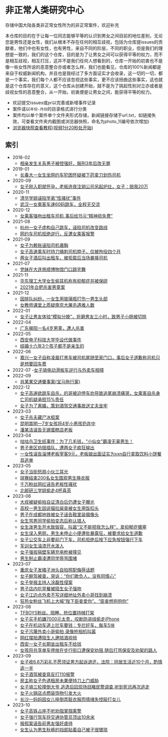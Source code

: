 # 非正常人类研究中心
存储中国大陆各类非正常女性所为的非正常案件，欢迎补充

本仓库的目的在于让每一位同志能够平等的认识到男女之间目前的地位差别，无论您是男性还是女性，我们从根本不存在任何的相互歧视，包括为仓库提issues的贡献者，他们中也有女性，也有男性，来自不同的阶层，不同的职业，但是我们的理想是一致的，我们的这个仓库，目的是为了让男女之间可以获得平等的权力，而不是相互歧视，相互打压，这并不是我们任何人想看到的，仓库一开始的初衷也不是像一些女性所说的恶意整合亦或者怎么样，我们也能看见，仓库的100%新闻都是来自于权威新闻机构，并且也是我经过了多方面证实才会收录，这一切的一切，都是一个事实，我们每个人都不应该忽视这些事实，更不应该扭曲这些事实，这也就是这个仓库存在的意义，这个仓库从创建开始，就不是为了挑起性别对立亦或者是歧视女性的恶意整合，从一开始，初衷便是让男女之间，能获得平等的权力。
- 欢迎提交issues或pr以完善或新增事件记录  
- 案件请以`年份-月份`的目录格式进行分类
- 案件均以单个案件单个文件夹形式存储，新闻链接存储于url.txt，如链接失效，可查看文件夹内截图或浏览器快照，命名为photo_1(编号依次增加)
- [浏览器快照查看教程(视频1分20秒处开始)](https://www.bilibili.com/video/BV1jM4y1n7rg/)

## 索引

- 2018-02
  - [相亲发生关系男子被控强奸，服刑3年后改无罪](2018-02/相亲发生关系男子被控强奸，服刑3年后改无罪)
- 2019-01
  - [长春大一女生坐网约车犯困怀疑被下药拿刀划伤司机](2019-01/长春大一女生坐网约车犯困怀疑被下药拿刀划伤司机/)
- 2020-09
  - [女子刚入职就怀孕，老板连夜注销公司另起炉灶，女子：赔我20万](2020-09/女子刚入职就怀孕，老板连夜注销公司另起炉灶，女子：赔我20万)
- 2020-11
  - [清华学姐诬陷学弟“性骚扰”事件](2020-11/清华学姐诬陷学弟“性骚扰”事件/)
  - [武汉一女乘客车速60码跳车，全程无交流](2020-11/武汉一女乘客车速60码跳车，全程无交流)
- 2020-12
  - [女乘客强吻出租车司机,事后给15元“精神损失费”](2020-12/女乘客强吻出租车司机,事后给15元“精神损失费”)
- 2021-08
  - [杭州一女子虚构自己跳车，诬陷司机改变路线](2021-08/杭州一女子虚构自己跳车，诬陷司机改变路线)
  - [网约车司机拒绝逆行，反遭女乘客报警](2021-08/网约车司机拒绝逆行，反遭女乘客报警)
- 2021-09
  - [女子为赖账诬陷司机袭胸](2021-09/女子为赖账诬陷司机袭胸)
  - [女子高速乘车时持刀捅刺司机脖子，仅被拘役四个月](2021-09/女子高速乘车时持刀捅刺司机脖子，仅被拘役四个月)
  - [两女子酒后叫出租车，被拒载后当场暴揍司机](2021-09/两女子酒后叫出租车，被拒载后当场暴揍司机)
- 2021-07
  - [党妹在大连旅顺博物馆门口跳宅舞](2021-07/党妹在大连旅顺博物馆门口跳宅舞)
- 2021-11
  - [华东理工大学女生偷耳机称有抑郁症并被保研](2021-11/华东理工大学女生偷耳机称有抑郁症并被保研/)
  - [2021年合肥杀害男童案](2021-11/2021年合肥杀害男童案)
- 2021-12
  - [因排队纠纷，一女生用玻璃瓶打伤一男生头部](2021-12/因排队纠纷，一女生用玻璃瓶打伤一男生头部)
  - [女教师课堂上质疑南京大屠杀遇难人数](2021-12/女教师课堂上质疑南京大屠杀遇难人数)
- 2022-01
  - [女子让男友体验“模拟分娩”，折磨男友三小时，致男子小肠被切除](2022-01/女子让男友体验“模拟分娩”，折磨男友三小时，致男子小肠被切除)
- 2022-04
  - [广东揭阳一名4岁男童，遭人杀害](2022-04/广东揭阳一名4岁男童，遭人杀害/)
- 2022-05
  - [西安电子科技大学毕设代做事件](2022-05/西安电子科技大学毕设代做事件)
  - [结婚十六年3个孩子都不是亲生的](2022-05/结婚十六年3个孩子都不是亲生的)
- 2022-06
  - [嘉兴一女子自称凌晨打黑车被司机尾随至家门口，事后女子道歉称司机只是想要回车费](2022-06/嘉兴一女子自称凌晨打黑车被司机尾随至家门口，事后女子道歉称司机只是想要回车费)
- 2022-07
  -[女子骑电动滑板车逆行与外卖车相撞](2022-07/女子骑电动滑板车逆行与外卖车相撞)
- 2022-09
  - [肖某某交通肇事案(宝马拖行案)](2022-09/肖某某交通肇事案(宝马拖行案))
- 2022-12
  - [女子高速欲跳车自杀，的哥被迫停车劝导致追尾崩溃痛哭，女乘客自杀身亡司机疑承担15%责任](2022-12/女子高速欲跳车自杀，的哥被迫停车劝导致追尾崩溃痛哭，女乘客自杀身亡司机疑承担15%责任)
  - [女子为了离婚，策划酒驾交通事故送丈夫坐牢](2022-12/女子为了离婚，策划酒驾交通事故送丈夫坐牢)
- 2023-03
  - [女子杀夫藏尸冰柜案](2023-03/女子杀夫藏尸冰柜案/)
  - [昆明嵩明一7岁女孩将4岁小男孩扔井中](2023-03/昆明嵩明一7岁女孩将4岁小男孩扔井中/)
  - [潘某洁诬告无锡蛋糕店老板](2023-03/潘某洁诬告无锡蛋糕店老板)
- 2023-04
  - [咕咕鸟卫生纸事件：为了几毛钱，“小仙女”霸凌无辜男生！](2023-04/咕咕鸟卫生纸事件：为了几毛钱，“小仙女”霸凌无辜男生！/)
  - [男子景区劝阻插队，遭两女子疯狂输出](2023-04/男子景区劝阻插队，遭两女子疯狂输出/)
  - [一女性诬告淄博老板宰客9元，老板娘出面证实为xxn自行拿取饮料小饼餐具逃单](2023-04/一女性诬告淄博老板宰客9元，老板娘出面证实为xxn自行拿取饮料小饼餐具逃单)
- 2023-05
  - [女子当街怒扇小伙三耳光](2023-05/%E5%A5%B3%E5%AD%90%E5%BD%93%E8%A1%97%E6%80%92%E6%89%87%E5%B0%8F%E4%BC%99%E4%B8%89%E8%80%B3%E5%85%89/)
  - [球赛结束200名女生围观男生换衣服](2023-05/%E7%90%83%E8%B5%9B%E7%BB%93%E6%9D%9F200%E5%90%8D%E5%A5%B3%E7%94%9F%E5%9B%B4%E8%A7%82%E7%94%B7%E7%94%9F%E6%8D%A2%E8%A1%A3%E6%9C%8D/)
  - [千万粉丝网红诬告老板性骚扰](2023-05/千万粉丝网红诬告老板性骚扰/)
  - [北邮研三学姐偷走4杯喜茶](2023-05/北邮研三学姐偷走4杯喜茶)
- 2023-06
  - [大叔被疑偷拍自证清白后仍遭女子曝光](2023-06/%E5%A4%A7%E5%8F%94%E8%A2%AB%E7%96%91%E5%81%B7%E6%8B%8D%E8%87%AA%E8%AF%81%E6%B8%85%E7%99%BD%E5%90%8E%E4%BB%8D%E9%81%AD%E5%A5%B3%E5%AD%90%E6%9B%9D%E5%85%89/)
  - [高校一男生因说猫拉屎臭被女生用饭扣头](2023-06/%E9%AB%98%E6%A0%A1%E4%B8%80%E7%94%B7%E7%94%9F%E5%9B%A0%E8%AF%B4%E7%8C%AB%E6%8B%89%E5%B1%8E%E8%87%AD%E8%A2%AB%E5%90%8C%E6%A0%A1%E5%A5%B3%E7%94%9F%E7%94%A8%E9%A5%AD%E6%89%A3%E5%A4%B4/)
  - [男子在成都地铁被女子诬告鞋里装摄像头](2023-06/%E7%94%B7%E5%AD%90%E5%9C%A8%E6%88%90%E9%83%BD%E5%9C%B0%E9%93%81%E8%A2%AB%E5%A5%B3%E5%AD%90%E8%AF%AC%E5%91%8A%E9%9E%8B%E9%87%8C%E8%A3%85%E6%91%84%E5%83%8F%E5%A4%B4/)
  - [女生骂男同学偷拍变态后称认错人](2023-06/%E5%A5%B3%E7%94%9F%E9%AA%82%E7%94%B7%E5%90%8C%E5%AD%A6%E5%81%B7%E6%8B%8D%E5%8F%98%E6%80%81%E5%90%8E%E7%A7%B0%E8%AE%A4%E9%94%99%E4%BA%BA/)
  - [女生泼男生开水致毁容，叫嚣“又不能把我怎么样”，拿抑郁症搪塞](2023-06/%E5%A5%B3%E7%94%9F%E6%B3%BC%E7%94%B7%E7%94%9F%E5%BC%80%E6%B0%B4%E8%87%B4%E6%AF%81%E5%AE%B9%EF%BC%8C%E5%8F%AB%E5%9A%A3%E2%80%9C%E5%8F%88%E4%B8%8D%E8%83%BD%E6%8A%8A%E6%88%91%E6%80%8E%E4%B9%88%E6%A0%B7%E2%80%9D%EF%BC%8C%E6%8B%BF%E6%8A%91%E9%83%81%E7%97%87%E6%90%AA%E5%A1%9E/)
  - [女生误入男厕，男生未停止小便遭批暴露狂，被要求给女生道歉](2023-06/女生误入男厕，男生未停止小便遭批暴露狂，被要求给女生道歉/)
  - [女子公交车上非要前门下车，司机拒绝后按下应急按钮强行下车](2023-06/女子公交车上非要前门下车，司机拒绝后按下应急按钮强行下车)
  - [军训女生油漆开水泼人](2023-06/军训女生油漆开水泼人)
  - [女子强拔隔壁车辆充电枪被撞见](2023-06/女子强拔隔壁车辆充电枪被撞见)
  - [男生制止霸凌遭同学辱骂围堵](2023-06/男生制止霸凌遭同学辱骂围堵)
- 2023-07
  - [重庆女子发橘子洲头自拍照配侮辱话题](2023-07/重庆女子发橘子洲头自拍照配侮辱话题)
  - [女子醉驾被查，哭诉：“你们欺负人，没有同情心”](2023-07/女子醉驾被查，哭诉：“你们欺负人，没有同情心”)
  - [女子举报主持人涂磊性侵案](2023-07/女子举报主持人涂磊性侵案)
  - [男子店内吃早餐被陌生女子强吻](2023-07/男子店内吃早餐被陌生女子强吻)
  - [女子江边点外卖不写详细地址外卖小哥找到崩溃](2023-07/女子江边点外卖不写详细地址外卖小哥找到崩溃)
  - [狂热女粉丝飞机上大喊“陛下臣妾爱你”、“臣妾想抱抱你”](2023-07/狂热女粉丝飞机上大喊“陛下臣妾爱你”、“臣妾想抱抱你”)
- 2023-08
  - [TFBOYS粉丝、陪睡、抢位置持械打架](2023-08/TFBOYS粉丝、陪睡、抢位置持械打架)
  - [女子买手机嫌7000元太贵，咬断防盗线偷走iPhone](2023-08/女子买手机嫌7000元太贵，咬断防盗线偷走iPhone)
  - [女子在机动车道上拦车要钱：专拦好车，每车5块](2023-08/女子在机动车道上拦车要钱：专拦好车，每车5块)
  - [女子污蔑外卖小哥偷拍,录像抢相机叫嚣](2023-08/女子污蔑外卖小哥偷拍,录像抢相机叫嚣)
  - [网红摆拍遭陌生人邀陪酒视频](2023-08/网红摆拍遭陌生人邀陪酒视频)
  - [西安一女子长期坐出租车不给钱](2023-08/西安一女子长期坐出租车不给钱)
  - [女孩将共享单车停放在步行街口遭保安劝阻,随后打骂保安及劝架的路人](2023-08/女孩将共享单车停放在步行街口遭保安劝阻,随后打骂保安及劝架的路人)
- 2023-09
  - [女子收6.6万彩礼不愿领证男方起诉退还，法院：同居生活近10个月，酌情返一半](2023-09/女子收6.6万彩礼不愿领证男方起诉退还，法院：同居生活近10个月，酌情返一半)
  - [女子酒驾被查竟反打110报警](2023-09/女子酒驾被查竟反打110报警)
  - [房主称女子色诱租房未果便持刀上门威胁](2023-09/房主称女子色诱租房未果便持刀上门威胁)
  - [女子骑三轮撞倒大爷,逃逸后回现场目睹民警调查,听到死讯再次逃走](2023-09/女子骑三轮撞倒大爷,逃逸后回现场目睹民警调查,听到死讯再次逃走)
  - [女子火锅店点燃装饰物引发大火](2023-09/女子火锅店点燃装饰物引发大火)
  - [长沙一妈妈因女儿摔倒弄脏衣服而情绪失控殴打女儿](2023-09/长沙一妈妈因女儿摔倒弄脏衣服而情绪失控殴打女儿)
- 2023-10
  - [女子高铁占座不听劝阻掌掴乘警](2023-10/女子高铁占座不听劝阻掌掴乘警)
  - [女子强行驾车将交通协管员顶出10余米](2023-10/女子强行驾车将交通协管员顶出10余米)
  - [报假案诬告前男友强奸虐待](2023-10/报假案诬告前男友强奸虐待)
  - [女生认为男生秋裤的裆部贴着自己被子很猥琐](2023-10/女生认为男生秋裤的裆部贴着自己被子很猥琐)
